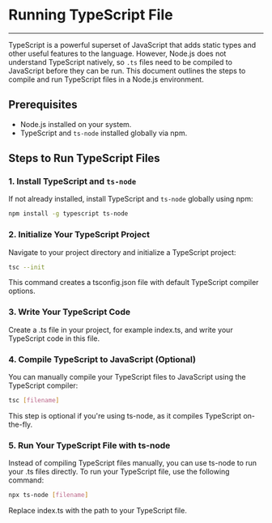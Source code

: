 # Running TypeScript File

---

TypeScript is a powerful superset of JavaScript that adds static types and other useful features to the language. However, Node.js does not understand TypeScript natively, so `.ts` files need to be compiled to JavaScript before they can be run. This document outlines the steps to compile and run TypeScript files in a Node.js environment.

## Prerequisites

- Node.js installed on your system.
- TypeScript and `ts-node` installed globally via npm.

## Steps to Run TypeScript Files

### 1. Install TypeScript and `ts-node`

If not already installed, install TypeScript and `ts-node` globally using npm:

```bash
npm install -g typescript ts-node
```

### 2. Initialize Your TypeScript Project
Navigate to your project directory and initialize a TypeScript project:
```bash
tsc --init
```
This command creates a tsconfig.json file with default TypeScript compiler options.

### 3. Write Your TypeScript Code
Create a .ts file in your project, for example index.ts, and write your TypeScript code in this file.

### 4. Compile TypeScript to JavaScript (Optional)
You can manually compile your TypeScript files to JavaScript using the TypeScript compiler:
```bash
tsc [filename]
```
This step is optional if you're using ts-node, as it compiles TypeScript on-the-fly.

### 5. Run Your TypeScript File with ts-node
Instead of compiling TypeScript files manually, you can use ts-node to run your .ts files directly. To run your TypeScript file, use the following command:
```bash
npx ts-node [filename]
```
Replace index.ts with the path to your TypeScript file.